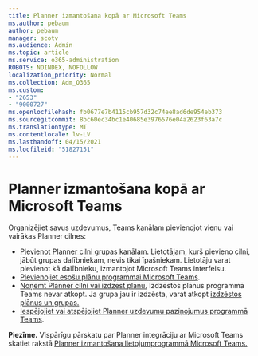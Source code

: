 ```yaml
---
title: Planner izmantošana kopā ar Microsoft Teams
ms.author: pebaum
author: pebaum
manager: scotv
ms.audience: Admin
ms.topic: article
ms.service: o365-administration
ROBOTS: NOINDEX, NOFOLLOW
localization_priority: Normal
ms.collection: Adm_O365
ms.custom:
- "2653"
- "9000727"
ms.openlocfilehash: fb0677e7b4115cb957d32c74ee8ad6de954eb373
ms.sourcegitcommit: 8bc60ec34bc1e40685e3976576e04a2623f63a7c
ms.translationtype: MT
ms.contentlocale: lv-LV
ms.lasthandoff: 04/15/2021
ms.locfileid: "51827151"
---
```

# <a name="using-planner-with-microsoft-teams"></a>Planner izmantošana kopā ar Microsoft Teams

Organizējiet savus uzdevumus, Teams kanālam pievienojot vienu vai vairākas Planner cilnes: 

- [Pievienot Planner cilni grupas kanālam.](https://support.office.com/article/62798a9f-e8f7-4722-a700-27dd28a06ee0#bkmk_addaplannertabtoateamchannel) Lietotājam, kurš pievieno cilni, jābūt grupas dalībniekam, nevis tikai īpašniekam. Lietotāju varat pievienot kā dalībnieku, izmantojot Microsoft Teams interfeisu.
- [Pievienojiet esošu plānu programmai Microsoft Teams](https://techcommunity.microsoft.com/t5/Planner-Blog/Bringing-a-Plan-into-Microsoft-Teams/ba-p/57463).
- [Noņemt Planner cilni vai izdzēst plānu.](https://support.office.com/article/62798a9f-e8f7-4722-a700-27dd28a06ee0#bkmk_removeaplannertabordeleteaplan) Izdzēstos plānus programmā Teams nevar atkopt. Ja grupa jau ir izdzēsta, varat atkopt [izdzēstos plānus un grupas.](https://blogs.msdn.microsoft.com/brismith/2017/03/29/microsoft-planner-now-you-can-recover-deleted-plans-and-groups)
- [Iespējojiet vai atspējojiet Planner uzdevumu paziņojumus programmā Teams](https://support.office.com/article/62798a9f-e8f7-4722-a700-27dd28a06ee0#bkmk_getplannerassignmentnotificationsinteams).

**Piezīme.** Vispārīgu pārskatu par Planner integrāciju ar Microsoft Teams skatiet rakstā [Planner izmantošana lietojumprogrammā Microsoft Teams.](https://support.office.com/article/62798a9f-e8f7-4722-a700-27dd28a06ee0)